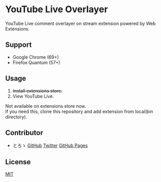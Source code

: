 # YouTube Live Overlayer

YouTube Live comment overlayer on stream extension powered by Web Extensions.

## Support

* Google Chrome (69+)
* Firefox Quantum (57+)

## Usage

1. ~~Install extensions store.~~  
2. View YouTube Live.

Not available on extensions store now.  
If you need this, clone this repository and add extension from local(bin directory).

## Contributor

* とろゝ [GitHub](https://github.com/toro-ponz) [Twitter](https://twitter.com/toro_ponz) [GitHub Pages](https://toro-ponz.github.io/)

## License

[MIT](LICENSE)
